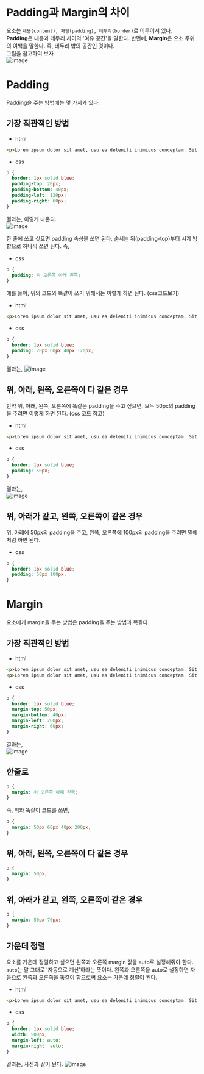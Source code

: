 # Padding과 Margin의 차이
요소는 ```내용(content), 패딩(padding), 테두리(border)```로 이루어져 있다.   
**Padding**은 내용과 테두리 사이의 '여유 공간'을 말한다. 반면에,  **Margin**은 요소 주위의 여백을 말한다. 즉, 테두리 밖의 공간인 것이다.    
그림을 참고하여 보자.   
![image](images/%EC%9A%94%EC%86%8C.jpg)   

# Padding
Padding을 주는 방법에는 몇 가지가 있다.

## **가장 직관적인 방법**   
* html
```html
<p>Lorem ipsum dolor sit amet, usu ea deleniti inimicus conceptam. Sit liber feugait consequuntur in, ea eruditi deseruisse per, in nam malis habemus copiosae. Solum assueverit consequuntur duo eu, et duo nulla pertinacia sadipscing. Est dicunt sententiae cu, meliore tincidunt ex vim. Eum no nibh voluptua deserunt.</p>
```
* css
```css
p {
  border: 1px solid blue;
  padding-top: 20px;
  padding-bottom: 40px;
  padding-left: 120px;
  padding-right: 60px;
}
```   
결과는, 이렇게 나온다.  
![image](images/padding1.jpeg)   


한 줄에 쓰고 싶으면 padding 속성을 쓰면 된다. 순서는 위(padding-top)부터 시계 방향으로 하나씩 쓰면 된다. 즉,   
* css
```css
p {
  padding: 위 오른쪽 아래 왼쪽;
}
``` 
예를 들어, 위의 코드와 똑같이 쓰기 위해서는 이렇게 하면 된다. (css코드보기)
* html
``` html
<p>Lorem ipsum dolor sit amet, usu ea deleniti inimicus conceptam. Sit liber feugait consequuntur in, ea eruditi deseruisse per, in nam malis habemus copiosae. Solum assueverit consequuntur duo eu, et duo nulla pertinacia sadipscing. Est dicunt sententiae cu, meliore tincidunt ex vim. Eum no nibh voluptua deserunt.</p>
```
*  css
```css
p {
  border: 1px solid blue;
  padding: 20px 60px 40px 120px;
}
```
결과는, 
![image](images/padding2.jpeg)   

## **위, 아래, 왼쪽, 오른쪽이 다 같은 경우**  
만약 위, 아래, 왼쪽, 오른쪽에 똑같은 padding을 주고 싶으면, 모두 50px의 padding을 주려면 이렇게 하면 된다. (css 코드 참고) 
* html
```html
<p>Lorem ipsum dolor sit amet, usu ea deleniti inimicus conceptam. Sit liber feugait consequuntur in, ea eruditi deseruisse per, in nam malis habemus copiosae. Solum assueverit consequuntur duo eu, et duo nulla pertinacia sadipscing. Est dicunt sententiae cu, meliore tincidunt ex vim. Eum no nibh voluptua deserunt.</p>
```
* css
```css
p {
  border: 1px solid blue;
  padding: 50px;
}
```
결과는,   
![image](images/padding3.jpeg)

## **위, 아래가 같고, 왼쪽, 오른쪽이 같은 경우**
위, 아래에 50px의 padding을 주고, 왼쪽, 오른쪽에 100px의 padding을 주려면 밑에 처럼 하면 된다.
* css
```css
p {
  border: 1px solid blue;
  padding: 50px 100px;
}
```

# Margin
요소에게 margin을 주는 방법은 padding을 주는 방법과 똑같다.  

## **가장 직관적인 방법**
* html
```html
<p>Lorem ipsum dolor sit amet, usu ea deleniti inimicus conceptam. Sit liber feugait consequuntur in, ea eruditi deseruisse per, in nam malis habemus copiosae. Solum assueverit consequuntur duo eu, et duo nulla pertinacia sadipscing. Est dicunt sententiae cu, meliore tincidunt ex vim. Eum no nibh voluptua deserunt.</p>
<p>Lorem ipsum dolor sit amet, usu ea deleniti inimicus conceptam. Sit liber feugait consequuntur in, ea eruditi deseruisse per, in nam malis habemus copiosae. Solum assueverit consequuntur duo eu, et duo nulla pertinacia sadipscing. Est dicunt sententiae cu, meliore tincidunt ex vim. Eum no nibh voluptua deserunt.</p>
```
* css
```css
p {
  border: 1px solid blue;
  margin-top: 50px;
  margin-bottom: 40px;
  margin-left: 200px;
  margin-right: 60px;
}
```   
결과는,   
![image](images/margin1.jpeg)

## **한줄로**
```css
p {
  margin: 위 오른쪽 아래 왼쪽;
}
```
즉, 위와 똑같이 코드를 쓰면,   
```css
p {
  margin: 50px 60px 40px 200px;
}
```
## **위, 아래, 왼쪽, 오른쪽이 다 같은 경우**
```css
p {
  margin: 50px;
}
```

## **위, 아래가 같고, 왼쪽, 오른쪽이 같은 경우**
```css
p {
  margin: 50px 70px;
}
```

## **가운데 정렬**   
요소를 가운데 정렬하고 싶으면 왼쪽과 오른쪽 margin 값을 auto로 설정해줘야 한다.    
``auto``는 말 그대로 '자동으로 계산'하라는 뜻이다. 왼쪽과 오른쪽을 auto로 설정하면 자동으로 왼쪽과 오른쪽을 똑같이 함으로써 요소는 가운데 정렬이 된다.   
* html
```html
<p>Lorem ipsum dolor sit amet, usu ea deleniti inimicus conceptam. Sit liber feugait consequuntur in, ea eruditi deseruisse per, in nam malis habemus copiosae. Solum assueverit consequuntur duo eu, et duo nulla pertinacia sadipscing. Est dicunt sententiae cu, meliore tincidunt ex vim. Eum no nibh voluptua deserunt.</p>
```
* css
```css
p {
  border: 1px solid blue;
  width: 500px;
  margin-left: auto;
  margin-right: auto;
}
```
결과는, 사진과 같이 된다.
![image](images/margin2.jpeg)